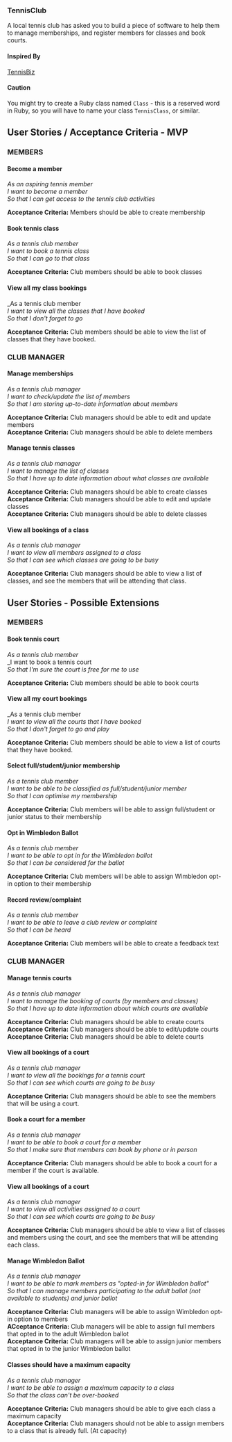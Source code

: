 ### TennisClub

A local tennis club has asked you to build a piece of software to help them to manage memberships, and register members for classes and book courts.

#### Inspired By

[TennisBiz](http://www.thinksmartsoftware.com/en-gb/products/tennisbiz/overview.html)

<!-- [Glofox](https://www.glofox.com/club-solution/), [Pike13](https://www.pike13.com/pike13-scheduling-software-demo) -->

#### Caution

You might try to create a Ruby class named `Class` - this is a reserved word in Ruby, so you will have to name your class `TennisClass`, or similar.

## User Stories / Acceptance Criteria - MVP


### MEMBERS

#### Become a member

_As an aspiring tennis member_ <br />
_I want to become a member_<br />
_So that I can get access to the tennis club activities_<br />

**Acceptance Criteria:** Members should be able to create membership<br />

#### Book tennis class

_As a tennis club member_<br />
_I want to book a tennis class_<br />
_So that I can go to that class_<br />

**Acceptance Criteria:** Club members should be able to book classes<br />

#### View all my class bookings

_As a tennis club member<br />
_I want to view all the classes that I have booked_<br />
_So that I don't forget to go_<br />

**Acceptance Criteria:** Club members should be able to view the list of classes that they have booked.


### CLUB MANAGER

#### Manage memberships

_As a tennis club manager_ <br />
_I want to check/update the list of members_<br />
_So that I am storing up-to-date information about members_<br />

**Acceptance Criteria:** Club managers should be able to edit and update members<br />
**Acceptance Criteria:** Club managers should be able to delete members<br />

#### Manage tennis classes

_As a tennis club manager_<br />
_I want to manage the list of classes_<br />
_So that I have up to date information about what classes are available_<br />

**Acceptance Criteria:** Club managers should be able to create classes<br />
**Acceptance Criteria:** Club managers should be able to edit and update classes<br />
**Acceptance Criteria:** Club managers should be able to delete classes<br />

#### View all bookings of a class

_As a tennis club manager_<br />
_I want to view all members assigned to a class_<br />
_So that I can see which classes are going to be busy_<br />

**Acceptance Criteria:** Club managers should be able to view a list of classes, and see the members that will be attending that class.



## User Stories - Possible Extensions

### MEMBERS

#### Book tennis court

_As a tennis club member_<br />
_I want to book a tennis court<br />
_So that I'm sure the court is free for me to use_<br />

**Acceptance Criteria:** Club members should be able to book courts<br />

#### View all my court bookings

_As a tennis club member<br />
_I want to view all the courts that I have booked_<br />
_So that I don't forget to go and play_<br />

**Acceptance Criteria:** Club members should be able to view a list of courts that they have booked.

#### Select full/student/junior membership

_As a tennis club member_<br />
_I want to be able to be classified as full/student/junior member_<br />
_So that I can optimise my membership_<br />

**Acceptance Criteria:** Club members will be able to assign full/student or junior status to their membership<br />


#### Opt in Wimbledon Ballot

_As a tennis club member_<br />
_I want to be able to opt in for the Wimbledon ballot_<br />
_So that I can be considered for the ballot_<br />

**Acceptance Criteria:** Club members will be able to assign Wimbledon opt-in option to their membership<br />

#### Record review/complaint

_As a tennis club member_<br />
_I want to be able to leave a club review or complaint_<br />
_So that I can be heard_<br />

**Acceptance Criteria:** Club members will be able to create a feedback text<br />


### CLUB MANAGER

#### Manage tennis courts

_As a tennis club manager_<br />
_I want to manage the booking of courts (by members and classes)_<br />
_So that I have up to date information about which courts are available_<br />

**Acceptance Criteria:** Club managers should be able to create courts<br />
**Acceptance Criteria:** Club managers should be able to edit/update courts<br />
**Acceptance Criteria:** Club managers should be able to delete courts<br />


#### View all bookings of a court

_As a tennis club manager_<br />
_I want to view all the bookings for a tennis court_<br />
_So that I can see which courts are going to be busy_<br />

**Acceptance Criteria:** Club managers should be able to see the members that will be using a court.


#### Book a court for a member

_As a tennis club manager_<br />
_I want to be able to book a court for a member_<br />
_So that I make sure that members can book by phone or in person_<br />

**Acceptance Criteria:** Club managers should be able to book a court for a member if the court is available.


#### View all bookings of a court

_As a tennis club manager_<br />
_I want to view all activities assigned to a court_<br />
_So that I can see which courts are going to be busy_<br />

**Acceptance Criteria:** Club managers should be able to view a list of classes and members using the court, and see the members that will be attending each class.



#### Manage Wimbledon Ballot

_As a tennis club manager_<br />
_I want to be able to mark members as "opted-in for Wimbledon ballot"_<br />
_So that I can manage members participating to the adult ballot (not available to students) and junior ballot_<br />

**Acceptance Criteria:** Club managers will be able to assign Wimbledon opt-in option to members<br />
**ACceptance Criteria:** Club managers will be able to assign full members that opted in to the adult Wimbledon ballot <br />
**Acceptance Criteria:** Club managers will be able to assign junior members that opted in to the junior Wimbledon ballot <br />




#### Classes should have a maximum capacity

_As a tennis club manager_<br />
_I want to be able to assign a maximum capacity to a class_<br />
_So that the class can't be over-booked_<br />

**Acceptance Criteria:** Club managers should be able to give each class a maximum capacity<br />
**Acceptance Criteria:** Club managers should not be able to assign members to a class that is already full. (At capacity)
